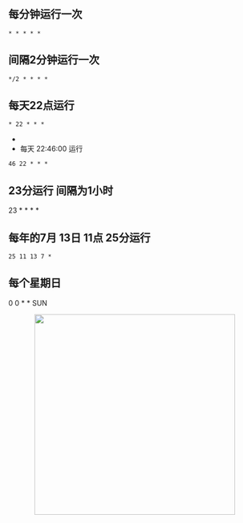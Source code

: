 ## 每分钟运行一次


`* * * * *  `


## 间隔2分钟运行一次


`*/2 * * * *` 


## 每天22点运行  


` * 22 * * *  `

- 
-  每天 22:46:00 运行  


` 46 22 * * * `


## 23分运行 间隔为1小时

23 * * * *  




## 每年的7月 13日  11点  25分运行


` 25 11 13 7 * `



##  每个星期日

0 0 * * SUN

<p align="center"><img src="https://cdn.jsdelivr.net/gh/zb9678/img@main/im7/03.11:23:40:18.png" style="width:400px;"></p><br>















